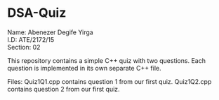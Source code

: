 # DSA-Quiz
Name: Abenezer Degife Yirga   
I.D: ATE/2172/15   
Section: 02

This repository contains a simple C++ quiz with two questions. Each question is implemented in its own separate C++ file.

Files:
Quiz1Q1.cpp contains question 1 from our first quiz.
Quiz1Q2.cpp contains question 2 from our first quiz.
   

